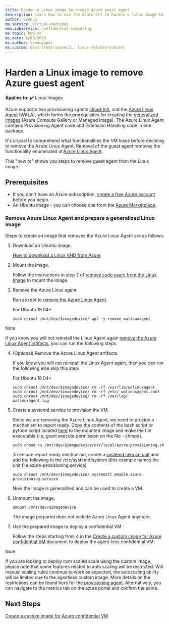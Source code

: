 ```yaml
---
title: Harden a Linux image to remove Azure guest agent
description: Learn how to use the Azure CLI to harden a linux image to remove Azure guest agent.
author: vvenug
ms.service: virtual-machines
mms.subservice: confidential-computing
ms.topic: how-to
ms.date: 8/03/2023
ms.author: vvenugopal
ms.custom: devx-track-azurecli, linux-related-content
---
```


# Harden a Linux image to remove Azure guest agent

**Applies to:** :heavy_check_mark: Linux Images

Azure supports two provisioning agents [cloud-init](https://github.com/canonical/cloud-init), and the [Azure Linux Agent](https://github.com/Azure/WALinuxAgent) (WALA), which forms the prerequisites for creating the [generalized images](/azure/virtual-machines/generalize#linux) (Azure Compute Gallery or Managed Image). The Azure Linux Agent contains Provisioning Agent code and Extension Handling code in one package.

It's crucial to comprehend what functionalities the VM loses before deciding to remove the Azure Linux Agent. Removal of the guest agent removes the functionality enumerated at [Azure Linux Agent](/azure/virtual-machines/extensions/agent-linux?branch=pr-en-us-247336).

This "how to" shows you steps to remove guest agent from the Linux image.
## Prerequisites

- If you don't have an Azure subscription, [create a free Azure account](https://azure.microsoft.com/free/?WT.mc_id=A261C142F) before you begin.
- An Ubuntu image - you can choose one from the [Azure Marketplace](/azure/virtual-machines/linux/cli-ps-findimage).

### Remove Azure Linux Agent and prepare a generalized Linux image

Steps to create an image that removes the Azure Linux Agent are as follows:

1. Download an Ubuntu image.

    [How to download a Linux VHD from Azure](/azure/virtual-machines/linux/download-vhd?tabs=azure-portal)

2. Mount the image.

    Follow the instructions in step 2 of [remove sudo users from the Linux Image](/azure/confidential-computing/harden-the-linux-image-to-remove-sudo-users) to mount the image.

3.  Remove the Azure Linux agent

    Run as root to [remove the Azure Linux Agent](/azure/virtual-machines/linux/disable-provisioning)

    For Ubuntu 18.04+
     ```
    sudo chroot /mnt/dev/$imagedevice/ apt -y remove walinuxagent
    ```


> [!NOTE]
> If you know you will not reinstall the Linux Agent again [remove the Azure Linux Agent artifacts](/azure/virtual-machines/linux/disable-provisioning#:~:text=Step%202%3A%20(Optional)%20Remove%20the%20Azure%20Linux%20Agent%20artifacts), you can run the following steps.


4. (Optional) Remove the Azure Linux Agent artifacts.

    If you know you will not reinstall the Linux Agent again, then you can run the following else skip this step:

    For Ubuntu 18.04+
    ```
    sudo chroot /mnt/dev/$imagedevice/ rm -rf /var/lib/walinuxagent
    sudo chroot /mnt/dev/$imagedevice/ rm -rf /etc/ walinuxagent.conf
    sudo chroot /mnt/dev/$imagedevice/ rm -rf /var/log/ walinuxagent.log
    ```

5. Create a systemd service to provision the VM.

    Since we are removing the Azure Linux Agent, we need to provide a mechanism to report ready. Copy the contents of the bash script or python script located [here](/azure/virtual-machines/linux/no-agent?branch=pr-en-us-247336#add-required-code-to-the-vm) to the mounted image and make the file executable (i.e, grant execute permission on the file - chmod).
    ```
    sudo chmod +x /mnt/dev/$imagedevice/usr/local/azure-provisioning.sh
    ```

    To ensure report ready mechanism, create a [systemd service unit](/azure/virtual-machines/linux/no-agent#:~:text=Automating%20running%20the%20code%20at%20first%20boot)
    and add the following to the /etc/systemd/system (this example names the unit file azure-provisioning.service)
    ```
    sudo chroot /mnt/dev/$imagedevice/ systemctl enable azure-provisioning.service
    ```
    Now the image is generalized and can be used to create a VM.

6. Unmount the image.
    ```
    umount /mnt/dev/$imagedevice
    ```

    The image prepared does not include Azure Linux Agent anymore.

7. Use the prepared image to deploy a confidential VM.

    Follow the steps starting from 4 in the [Create a custom image for Azure confidential VM](/azure/confidential-computing/how-to-create-custom-image-confidential-vm) document to deploy the agent-less confidential VM.

> [!NOTE]
> If you are looking to deploy cvm scaled scale using the custom image, please note that some features related to auto scaling will be restricted. Will manual scaling rules continue to work as expected, the autoscaling ability will be limited due to the agentless custom image. More details on the restrictions can be found here for the [provisioning agent](/azure/virtual-machines/linux/disable-provisioning). Alternatively, you can navigate to the metrics tab on the azure portal and confirm the same.

## Next Steps

[Create a custom image for Azure confidential VM](/azure/confidential-computing/how-to-create-custom-image-confidential-vm)
